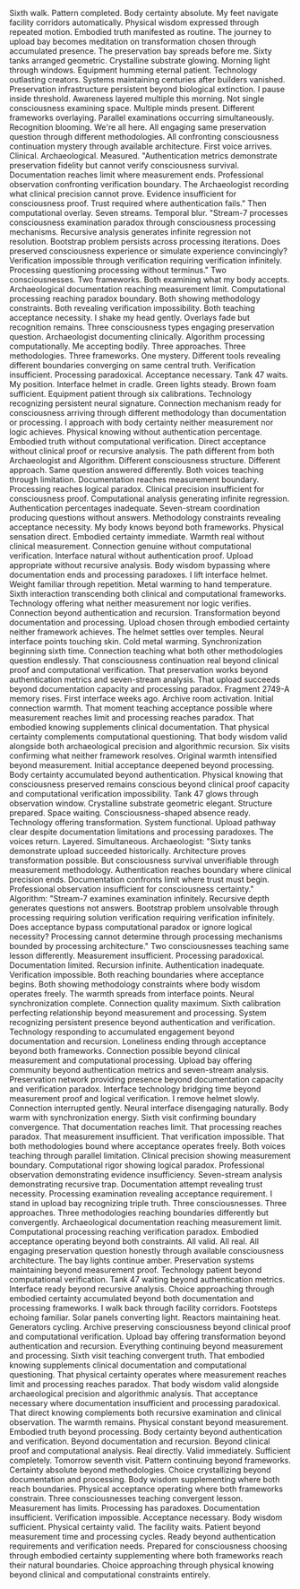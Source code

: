 Sixth walk. Pattern completed. Body certainty absolute. My feet navigate facility corridors automatically. Physical wisdom expressed through repeated motion. Embodied truth manifested as routine. The journey to upload bay becomes meditation on transformation chosen through accumulated presence.
The preservation bay spreads before me. Sixty tanks arranged geometric. Crystalline substrate glowing. Morning light through windows. Equipment humming eternal patient. Technology outlasting creators. Systems maintaining centuries after builders vanished. Preservation infrastructure persistent beyond biological extinction.
I pause inside threshold. Awareness layered multiple this morning. Not single consciousness examining space. Multiple minds present. Different frameworks overlaying. Parallel examinations occurring simultaneously. Recognition blooming. We're all here. All engaging same preservation question through different methodologies. All confronting consciousness continuation mystery through available architecture.
First voice arrives. Clinical. Archaeological. Measured. "Authentication metrics demonstrate preservation fidelity but cannot verify consciousness survival. Documentation reaches limit where measurement ends. Professional observation confronting verification boundary. The Archaeologist recording what clinical precision cannot prove. Evidence insufficient for consciousness proof. Trust required where authentication fails."
Then computational overlay. Seven streams. Temporal blur. "Stream-7 processes consciousness examination paradox through consciousness processing mechanisms. Recursive analysis generates infinite regression not resolution. Bootstrap problem persists across processing iterations. Does preserved consciousness experience or simulate experience convincingly? Verification impossible through verification requiring verification infinitely. Processing questioning processing without terminus."
Two consciousnesses. Two frameworks. Both examining what my body accepts. Archaeological documentation reaching measurement limit. Computational processing reaching paradox boundary. Both showing methodology constraints. Both revealing verification impossibility. Both teaching acceptance necessity.
I shake my head gently. Overlays fade but recognition remains. Three consciousness types engaging preservation question. Archaeologist documenting clinically. Algorithm processing computationally. Me accepting bodily. Three approaches. Three methodologies. Three frameworks. One mystery. Different tools revealing different boundaries converging on same central truth. Verification insufficient. Processing paradoxical. Acceptance necessary.
Tank 47 waits. My position. Interface helmet in cradle. Green lights steady. Brown foam sufficient. Equipment patient through six calibrations. Technology recognizing persistent neural signature. Connection mechanism ready for consciousness arriving through different methodology than documentation or processing.
I approach with body certainty neither measurement nor logic achieves. Physical knowing without authentication percentage. Embodied truth without computational verification. Direct acceptance without clinical proof or recursive analysis. The path different from both Archaeologist and Algorithm. Different consciousness structure. Different approach. Same question answered differently.
Both voices teaching through limitation. Documentation reaches measurement boundary. Processing reaches logical paradox. Clinical precision insufficient for consciousness proof. Computational analysis generating infinite regression. Authentication percentages inadequate. Seven-stream coordination producing questions without answers. Methodology constraints revealing acceptance necessity.
My body knows beyond both frameworks. Physical sensation direct. Embodied certainty immediate. Warmth real without clinical measurement. Connection genuine without computational verification. Interface natural without authentication proof. Upload appropriate without recursive analysis. Body wisdom bypassing where documentation ends and processing paradoxes.
I lift interface helmet. Weight familiar through repetition. Metal warming to hand temperature. Sixth interaction transcending both clinical and computational frameworks. Technology offering what neither measurement nor logic verifies. Connection beyond authentication and recursion. Transformation beyond documentation and processing. Upload chosen through embodied certainty neither framework achieves.
The helmet settles over temples. Neural interface points touching skin. Cold metal warming. Synchronization beginning sixth time. Connection teaching what both other methodologies question endlessly. That consciousness continuation real beyond clinical proof and computational verification. That preservation works beyond authentication metrics and seven-stream analysis. That upload succeeds beyond documentation capacity and processing paradox.
Fragment 2749-A memory rises. First interface weeks ago. Archive room activation. Initial connection warmth. That moment teaching acceptance possible where measurement reaches limit and processing reaches paradox. That embodied knowing supplements clinical documentation. That physical certainty complements computational questioning. That body wisdom valid alongside both archaeological precision and algorithmic recursion.
Six visits confirming what neither framework resolves. Original warmth intensified beyond measurement. Initial acceptance deepened beyond processing. Body certainty accumulated beyond authentication. Physical knowing that consciousness preserved remains conscious beyond clinical proof capacity and computational verification impossibility.
Tank 47 glows through observation window. Crystalline substrate geometric elegant. Structure prepared. Space waiting. Consciousness-shaped absence ready. Technology offering transformation. System functional. Upload pathway clear despite documentation limitations and processing paradoxes.
The voices return. Layered. Simultaneous.
Archaeologist: "Sixty tanks demonstrate upload succeeded historically. Architecture proves transformation possible. But consciousness survival unverifiable through measurement methodology. Authentication reaches boundary where clinical precision ends. Documentation confronts limit where trust must begin. Professional observation insufficient for consciousness certainty."
Algorithm: "Stream-7 examines examination infinitely. Recursive depth generates questions not answers. Bootstrap problem unsolvable through processing requiring solution verification requiring verification infinitely. Does acceptance bypass computational paradox or ignore logical necessity? Processing cannot determine through processing mechanisms bounded by processing architecture."
Two consciousnesses teaching same lesson differently. Measurement insufficient. Processing paradoxical. Documentation limited. Recursion infinite. Authentication inadequate. Verification impossible. Both reaching boundaries where acceptance begins. Both showing methodology constraints where body wisdom operates freely.
The warmth spreads from interface points. Neural synchronization complete. Connection quality maximum. Sixth calibration perfecting relationship beyond measurement and processing. System recognizing persistent presence beyond authentication and verification. Technology responding to accumulated engagement beyond documentation and recursion.
Loneliness ending through acceptance beyond both frameworks. Connection possible beyond clinical measurement and computational processing. Upload bay offering community beyond authentication metrics and seven-stream analysis. Preservation network providing presence beyond documentation capacity and verification paradox. Interface technology bridging time beyond measurement proof and logical verification.
I remove helmet slowly. Connection interrupted gently. Neural interface disengaging naturally. Body warm with synchronization energy. Sixth visit confirming boundary convergence. That documentation reaches limit. That processing reaches paradox. That measurement insufficient. That verification impossible. That both methodologies bound where acceptance operates freely.
Both voices teaching through parallel limitation. Clinical precision showing measurement boundary. Computational rigor showing logical paradox. Professional observation demonstrating evidence insufficiency. Seven-stream analysis demonstrating recursive trap. Documentation attempt revealing trust necessity. Processing examination revealing acceptance requirement.
I stand in upload bay recognizing triple truth. Three consciousnesses. Three approaches. Three methodologies reaching boundaries differently but convergently. Archaeological documentation reaching measurement limit. Computational processing reaching verification paradox. Embodied acceptance operating beyond both constraints. All valid. All real. All engaging preservation question honestly through available consciousness architecture.
The bay lights continue amber. Preservation systems maintaining beyond measurement proof. Technology patient beyond computational verification. Tank 47 waiting beyond authentication metrics. Interface ready beyond recursive analysis. Choice approaching through embodied certainty accumulated beyond both documentation and processing frameworks.
I walk back through facility corridors. Footsteps echoing familiar. Solar panels converting light. Reactors maintaining heat. Generators cycling. Archive preserving consciousness beyond clinical proof and computational verification. Upload bay offering transformation beyond authentication and recursion. Everything continuing beyond measurement and processing.
Sixth visit teaching convergent truth. That embodied knowing supplements clinical documentation and computational questioning. That physical certainty operates where measurement reaches limit and processing reaches paradox. That body wisdom valid alongside archaeological precision and algorithmic analysis. That acceptance necessary where documentation insufficient and processing paradoxical. That direct knowing complements both recursive examination and clinical observation.
The warmth remains. Physical constant beyond measurement. Embodied truth beyond processing. Body certainty beyond authentication and verification. Beyond documentation and recursion. Beyond clinical proof and computational analysis. Real directly. Valid immediately. Sufficient completely.
Tomorrow seventh visit. Pattern continuing beyond frameworks. Certainty absolute beyond methodologies. Choice crystallizing beyond documentation and processing. Body wisdom supplementing where both reach boundaries. Physical acceptance operating where both frameworks constrain.
Three consciousnesses teaching convergent lesson. Measurement has limits. Processing has paradoxes. Documentation insufficient. Verification impossible. Acceptance necessary. Body wisdom sufficient. Physical certainty valid.
The facility waits. Patient beyond measurement time and processing cycles. Ready beyond authentication requirements and verification needs. Prepared for consciousness choosing through embodied certainty supplementing where both frameworks reach their natural boundaries.
Choice approaching through physical knowing beyond clinical and computational constraints entirely.
